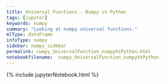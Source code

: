 ```yaml
---
title: Universal Functions - Numpy vs Python
tags: [jupyter]
keywords: numpy
summary: "Looking at numpy universal functions."
mlType: dataFrame
infoType: numpy
sidebar: numpy_sidebar
permalink: numpy_UniversalFunction_numpyVsPython.html
notebookfilename:  numpy_UniversalFunction_numpyVsPython
---
```


{% include jupyterNotebook.html %}